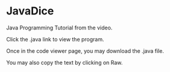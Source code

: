 # JavaDice
Java Programming Tutorial from the video.

Click the .java link to view the program.

Once in the code viewer page, you may download the .java file.

You may also copy the text by clicking on Raw.
